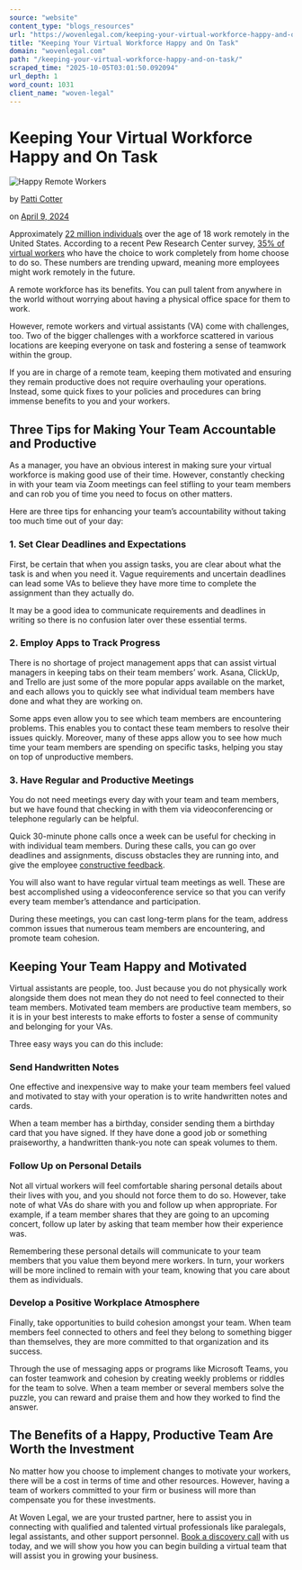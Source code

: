 ```yaml
---
source: "website"
content_type: "blogs_resources"
url: "https://wovenlegal.com/keeping-your-virtual-workforce-happy-and-on-task/"
title: "Keeping Your Virtual Workforce Happy and On Task"
domain: "wovenlegal.com"
path: "/keeping-your-virtual-workforce-happy-and-on-task/"
scraped_time: "2025-10-05T03:01:50.092094"
url_depth: 1
word_count: 1031
client_name: "woven-legal"
---
```


# Keeping Your Virtual Workforce Happy and On Task

![Happy Remote Workers](https://wovenlegal.com/wp-content/uploads/2022/03/shutterstock_1928460668-scaled.jpeg)

by [Patti Cotter](https://wovenlegal.com/author/patti-cotter/)

on [April 9, 2024](https://wovenlegal.com/2024/04/09/)

Approximately [22 million individuals](https://www.usatoday.com/money/blueprint/business/hr-payroll/remote-work-statistics/#:~:text=Key%20stats%20on%20remote%20working,to%20the%20Pew%20Research%20Center.) over the age of 18 work remotely in the United States. According to a recent Pew Research Center survey, [35% of virtual workers](https://www.pewresearch.org/short-reads/2023/03/30/about-a-third-of-us-workers-who-can-work-from-home-do-so-all-the-time/) who have the choice to work completely from home choose to do so. These numbers are trending upward, meaning more employees might work remotely in the future.

A remote workforce has its benefits. You can pull talent from anywhere in the world without worrying about having a physical office space for them to work.

However, remote workers and virtual assistants (VA) come with challenges, too. Two of the bigger challenges with a workforce scattered in various locations are keeping everyone on task and fostering a sense of teamwork within the group.

If you are in charge of a remote team, keeping them motivated and ensuring they remain productive does not require overhauling your operations. Instead, some quick fixes to your policies and procedures can bring immense benefits to you and your workers.

## Three Tips for Making Your Team Accountable and Productive

As a manager, you have an obvious interest in making sure your virtual workforce is making good use of their time. However, constantly checking in with your team via Zoom meetings can feel stifling to your team members and can rob you of time you need to focus on other matters.

Here are three tips for enhancing your team’s accountability without taking too much time out of your day:

### 1. Set Clear Deadlines and Expectations

First, be certain that when you assign tasks, you are clear about what the task is and when you need it. Vague requirements and uncertain deadlines can lead some VAs to believe they have more time to complete the assignment than they actually do.

It may be a good idea to communicate requirements and deadlines in writing so there is no confusion later over these essential terms.

### 2. Employ Apps to Track Progress

There is no shortage of project management apps that can assist virtual managers in keeping tabs on their team members’ work. Asana, ClickUp, and Trello are just some of the more popular apps available on the market, and each allows you to quickly see what individual team members have done and what they are working on.

Some apps even allow you to see which team members are encountering problems. This enables you to contact these team members to resolve their issues quickly. Moreover, many of these apps allow you to see how much time your team members are spending on specific tasks, helping you stay on top of unproductive members.

### 3. Have Regular and Productive Meetings

You do not need meetings every day with your team and team members, but we have found that checking in with them via videoconferencing or telephone regularly can be helpful.

Quick 30-minute phone calls once a week can be useful for checking in with individual team members. During these calls, you can go over deadlines and assignments, discuss obstacles they are running into, and give the employee [constructive feedback](https://wovenlegal.com/how-to-deliver-feedback-without-publicly-shaming-your-employees/).

You will also want to have regular virtual team meetings as well. These are best accomplished using a videoconference service so that you can verify every team member’s attendance and participation.

During these meetings, you can cast long-term plans for the team, address common issues that numerous team members are encountering, and promote team cohesion.

## Keeping Your Team Happy and Motivated

Virtual assistants are people, too. Just because you do not physically work alongside them does not mean they do not need to feel connected to their team members. Motivated team members are productive team members, so it is in your best interests to make efforts to foster a sense of community and belonging for your VAs.

Three easy ways you can do this include:

### Send Handwritten Notes

One effective and inexpensive way to make your team members feel valued and motivated to stay with your operation is to write handwritten notes and cards.

When a team member has a birthday, consider sending them a birthday card that you have signed. If they have done a good job or something praiseworthy, a handwritten thank-you note can speak volumes to them.

### Follow Up on Personal Details

Not all virtual workers will feel comfortable sharing personal details about their lives with you, and you should not force them to do so. However, take note of what VAs do share with you and follow up when appropriate. For example, if a team member shares that they are going to an upcoming concert, follow up later by asking that team member how their experience was.

Remembering these personal details will communicate to your team members that you value them beyond mere workers. In turn, your workers will be more inclined to remain with your team, knowing that you care about them as individuals.

### Develop a Positive Workplace Atmosphere

Finally, take opportunities to build cohesion amongst your team. When team members feel connected to others and feel they belong to something bigger than themselves, they are more committed to that organization and its success.

Through the use of messaging apps or programs like Microsoft Teams, you can foster teamwork and cohesion by creating weekly problems or riddles for the team to solve. When a team member or several members solve the puzzle, you can reward and praise them and how they worked to find the answer.

## The Benefits of a Happy, Productive Team Are Worth the Investment

No matter how you choose to implement changes to motivate your workers, there will be a cost in terms of time and other resources. However, having a team of workers committed to your firm or business will more than compensate you for these investments.

At Woven Legal, we are your trusted partner, here to assist you in connecting with qualified and talented virtual professionals like paralegals, legal assistants, and other support personnel. [Book a discovery call](https://hiya.wovenlegal.com/c/meg?_gl=1*1gbitwq*_ga*MTUyMTI2Nzg3LjE3MDU5Mzg2OTM.*_ga_MQ7MSZQKBB*MTcxMjE0OTc1NC41LjAuMTcxMjE0OTc1NC42MC4wLjUxMDY3Njk2MQ..#/select-time) with us today, and we will show you how you can begin building a virtual team that will assist you in growing your business.